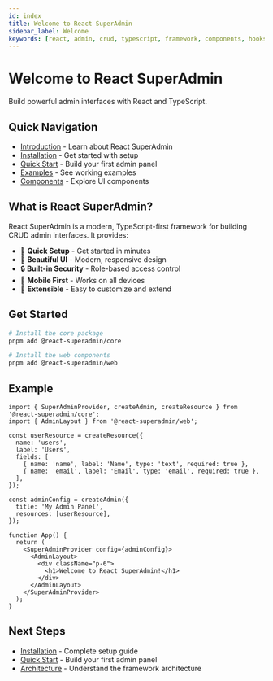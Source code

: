 ```yaml
---
id: index
title: Welcome to React SuperAdmin
sidebar_label: Welcome
keywords: [react, admin, crud, typescript, framework, components, hooks, utilities]
---
```


# Welcome to React SuperAdmin

Build powerful admin interfaces with React and TypeScript.

## Quick Navigation

- [Introduction](./introduction) - Learn about React SuperAdmin
- [Installation](./installation) - Get started with setup
- [Quick Start](./quick-start) - Build your first admin panel
- [Examples](./examples/basic-usage) - See working examples
- [Components](./components/button) - Explore UI components

## What is React SuperAdmin?

React SuperAdmin is a modern, TypeScript-first framework for building CRUD admin interfaces. It provides:

- 🚀 **Quick Setup** - Get started in minutes
- 🎨 **Beautiful UI** - Modern, responsive design
- 🔒 **Built-in Security** - Role-based access control
- 📱 **Mobile First** - Works on all devices
- 🔧 **Extensible** - Easy to customize and extend

## Get Started

```bash
# Install the core package
pnpm add @react-superadmin/core

# Install the web components
pnpm add @react-superadmin/web
```

## Example

```tsx
import { SuperAdminProvider, createAdmin, createResource } from '@react-superadmin/core';
import { AdminLayout } from '@react-superadmin/web';

const userResource = createResource({
  name: 'users',
  label: 'Users',
  fields: [
    { name: 'name', label: 'Name', type: 'text', required: true },
    { name: 'email', label: 'Email', type: 'email', required: true },
  ],
});

const adminConfig = createAdmin({
  title: 'My Admin Panel',
  resources: [userResource],
});

function App() {
  return (
    <SuperAdminProvider config={adminConfig}>
      <AdminLayout>
        <div className="p-6">
          <h1>Welcome to React SuperAdmin!</h1>
        </div>
      </AdminLayout>
    </SuperAdminProvider>
  );
}
```

## Next Steps

- [Installation](./installation) - Complete setup guide
- [Quick Start](./quick-start) - Build your first admin panel
- [Architecture](./developer/architecture) - Understand the framework architecture
